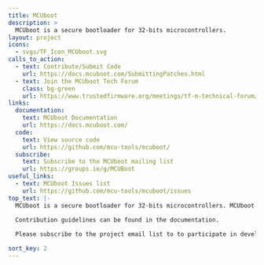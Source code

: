 ```yaml
---
title: MCUboot
description: >
  MCUboot is a secure bootloader for 32-bits microcontrollers. 
layout: project
icons:
  - svgs/TF_Icon_MCUboot.svg
calls_to_action:
  - text: Contribute/Submit Code
    url: https://docs.mcuboot.com/SubmittingPatches.html
  - text: Join the MCUboot Tech Forum
    class: bg-green
    url: https://www.trustedfirmware.org/meetings/tf-m-technical-forum/
links:
  documentation:
    text: MCUboot Documentation
    url: https://docs.mcuboot.com/
  code:
    text: View source code
    url: https://github.com/mcu-tools/mcuboot/
  subscribe:
    text: Subscribe to the MCUboot mailing list
    url: https://groups.io/g/MCUBoot
useful_links:
  - text: MCUboot Issues list
    url: https://github.com/mcu-tools/mcuboot/issues
top_text: |-
  MCUboot is a secure bootloader for 32-bits microcontrollers. MCUboot defines a common infrastructure for the bootloader and the system flash layout on microcontroller systems, and provides a secure bootloader that enables easy software upgrade. MCUboot is not dependent on any specific operating system and hardware and relies on hardware porting layers from the operating system it works with.
  
  Contribution guidelines can be found in the documentation.

  Please subscribe to the project email list to to participate in development discussions.

sort_key: 2
---
```


